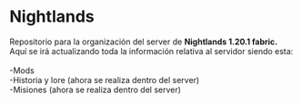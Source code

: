 # Nightlands
Repositorio para la organización del server de <strong>Nightlands 1.20.1 fabric.</strong><br>
Aquí se irá actualizando toda la información relativa al servidor siendo esta:
<br><br>-Mods
<br>-Historia y lore (ahora se realiza dentro del server)
<br>-Misiones (ahora se realiza dentro del server)
